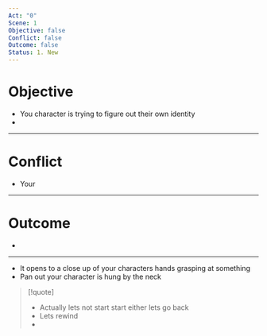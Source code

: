 ```yaml
---
Act: "0"
Scene: 1
Objective: false
Conflict: false
Outcome: false
Status: 1. New
---
```


# Objective

-  You character is trying to figure out their own identity
- 

---
# Conflict

- Your 

---
# Outcome

- 

---

- It opens to a close up of your characters hands grasping at something
- Pan out your character is hung by the neck


> [!quote]
> 
> - Actually lets not start start either lets go back
> - Lets rewind
> - 
